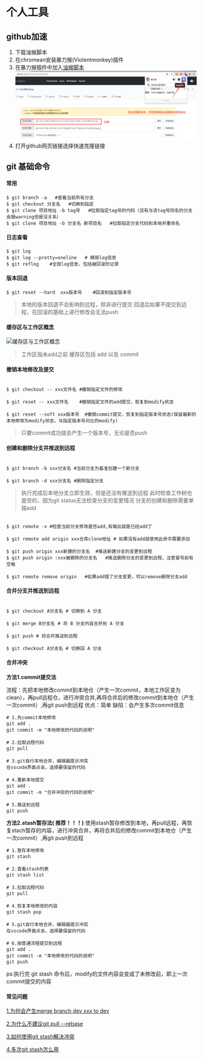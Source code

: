# 个人工具

## github加速
1. 下载油猴脚本
2. 在chromean安装暴力猴(Violentmonkey)插件
3. 在暴力猴插件中加入[油猴脚本](./github_accelerated_oil_monkey.txt)
![](./image/github_accelerate.png)
4. 打开github网页链接选择快速克隆链接


## git 基础命令

#### 常用
```shell
$ git branch -a   #查看当前所有分支
$ git checkout 分支名   #切换到指定
$ git clone 项目地址 -b tag号   #拉取指定tag号的代码（没有与该tag号同名的分支会报warning但是没关系）
$ git clone 项目地址 -b 分支名 新项目名   #拉取指定分支代码到本地并重命名
```


#### 日志查看
```shell
$ git log 
$ git log --pretty=oneline   # 精简log信息
$ git reflog    #全部log信息，包括被回滚的记录
```

#### 版本回退
```shell
$ git reset --hard  xxx版本号    #回滚到指定版本号
```
> 本地的版本回退不会影响到远程，除非进行提交
> 回退后如果不提交到远程，在回滚的基础上进行修改会无法push



#### 缓存区与工作区概念
![缓存区与工作区概念](https://static.liaoxuefeng.com/files/attachments/919020037470528/0)
> 工作区指未add之前
> 缓存区包括 add 以及 commit 



#### 撤销本地修改及提交
```shell

$ git checkout -- xxx文件名 #撤销指定文件的修改

$ git reset -- xxx文件名    #撤销指定文件的add提交，恢复到modify状态

$ git reset --soft xxx版本号  #撤销commit提交，恢复到指定版本号状态(保留最新的本地修改为modify状态，与指定版本号对比的modify)

```
> 只要commit成功就会产生一个版本号，无论是否push


#### 创建和删除分支并推送到远程

```shell

$ git branch -b xxx分支名 #当前分支为基准创建一个新分支

$ git branch -d xxx分支名 #删除指定分支

```
> 执行完成后本地分支立即生效，但是还没有推送到远程
> 此时检查工作树也是空的，因为git status无法检查分支的变更情况
> 分支的创建和删除需要单独add
 
```shell

$ git remote -v #检查当前分支修改是否add,有输出就是已经add了

$ git remote add origin xxx仓库clone地址 # 如果没有add就使用此命令需要添加

$ git push origin xxx新建的分支名  #推送新建分支的变更到远程
$ git push origin :xxx被删除的分支名   #推送删除分支的变更到远程，注意冒号前有空格

$ git remote remove origin   #如果add错了分支变更，可以remove删除分支add

```

#### 合并分支并推送到远程
```shell

$ git checkout A分支名 # 切换到 A 分支 

$ git merge B分支名 # 将 B 分支内容合并到 A 分支

$ git push # 将合并推送到远程

$ git checkout A分支名 # 切换回 A 分支 

```
#### 合并冲突

**方法1.commit提交法**

流程：先把本地修改commit到本地仓（产生一次commit，本地工作区变为clean），再pull远程仓，进行冲突合并,再将合并后的修改commit到本地仓（产生一次commit）,再git push到远程
优点：简单 缺陷：会产生多次commit信息

```shell
# 1.先commit本地修改
git add .
git commit -m "本地修改的代码的说明"

# 2.拉取远程代码
git pull

# 3.git自行本地合并，编辑器提示冲突
在vscode界面点击，选择要保留的代码

# 4.重新本地提交
git add .
git commit -m "合并冲突的代码的说明"

# 5.推送到远程
git push

```

**方法2.stash暂存法( 推荐！！！)**
使用stash暂存修改到本地，再pull远程，再恢复stach暂存的内容，进行冲突合并，再将合并后的修改commit到本地仓（产生一次commit）,再git push到远程

```shell
# 1.暂存本地修改
git stash

# 2.查看stash列表
git stash list

# 3.拉取远程代码
git pull

# 4.恢复本地修改的内容
git stash pop

# 5.git自行本地合并，编辑器提示冲突
在vscode界面点击，选择要保留的代码

# 6.按普通流程提交到远程
git add .
git commit -m "本地修改的代码的说明"
git push

```

ps:执行完 git stash 命令后，modify的文件内容会变成了未修改前，即上一次commit提交的内容


#### 常见问题
[1.为何会产生merge branch dev xxx to dev](http://blog.dreamoon.top/2020/05/31/AvoidMergeMessage/)

[2.为什么不建议git pull --rebase](https://stackoverflow.com/questions/15439527/git-why-merge-branch-master-of-when-pull-and-push)

[3.如何使用git stash解决冲突](https://blog.csdn.net/cnds123321/article/details/110743787)

[4.多次git stash怎么用](https://blog.csdn.net/daguanjia11/article/details/73810577)

